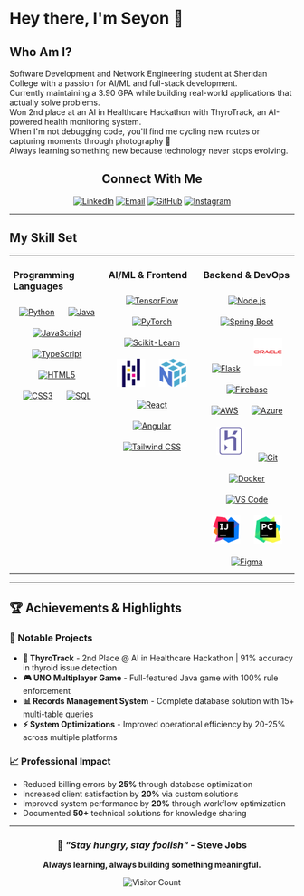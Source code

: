 # **Hey there, I'm Seyon** 🚀

## Who Am I?
Software Development and Network Engineering student at Sheridan College with a passion for AI/ML and full-stack development.<br>Currently maintaining a 3.90 GPA while building real-world applications that actually solve problems.<br>Won 2nd place at an AI in Healthcare Hackathon with ThyroTrack, an AI-powered health monitoring system.<br>When I'm not debugging code, you'll find me cycling new routes or capturing moments through photography 📸<br>Always learning something new because technology never stops evolving.

<div align="center">

## Connect With Me
[![LinkedIn](https://img.shields.io/badge/LinkedIn-0077B5?style=for-the-badge&logo=linkedin&logoColor=white)](https://linkedin.com/in/seyon-sri) 
[![Email](https://img.shields.io/badge/Email-D14836?style=for-the-badge&logo=gmail&logoColor=white)](mailto:sriskans@sheridancollege.ca)
[![GitHub](https://img.shields.io/badge/GitHub-100000?style=for-the-badge&logo=github&logoColor=white)](https://github.com/s3yon)
[![Instagram](https://img.shields.io/badge/Instagram-%23E4405F.svg?style=for-the-badge&logo=Instagram&logoColor=white)](https://instagram.com/s3yon)

</div>

---

## My Skill Set  
<table><tr><td valign="top" width="33%">

### Programming Languages  
<div align="center">  
<a href="https://www.python.org/" target="_blank"><img style="margin: 10px" src="https://profilinator.rishav.dev/skills-assets/python-original.svg" alt="Python" height="50" /></a>  
<a href="https://www.java.com/" target="_blank"><img style="margin: 10px" src="https://profilinator.rishav.dev/skills-assets/java-original-wordmark.svg" alt="Java" height="50" /></a>  
<a href="https://www.javascript.com/" target="_blank"><img style="margin: 10px" src="https://profilinator.rishav.dev/skills-assets/javascript-original.svg" alt="JavaScript" height="50" /></a>  
<a href="https://www.typescriptlang.org/" target="_blank"><img style="margin: 10px" src="https://profilinator.rishav.dev/skills-assets/typescript-original.svg" alt="TypeScript" height="50" /></a>  
<a href="https://en.wikipedia.org/wiki/HTML5" target="_blank"><img style="margin: 10px" src="https://profilinator.rishav.dev/skills-assets/html5-original-wordmark.svg" alt="HTML5" height="50" /></a>  
<a href="https://www.w3schools.com/css/" target="_blank"><img style="margin: 10px" src="https://profilinator.rishav.dev/skills-assets/css3-original-wordmark.svg" alt="CSS3" height="50" /></a>  
<a href="https://www.mysql.com/" target="_blank"><img style="margin: 10px" src="https://profilinator.rishav.dev/skills-assets/mysql-original-wordmark.svg" alt="SQL" height="50" /></a>  
</div>

</td><td valign="top" width="33%">

### AI/ML & Frontend  
<div align="center">  
<a href="https://www.tensorflow.org/" target="_blank"><img style="margin: 10px" src="https://profilinator.rishav.dev/skills-assets/tensorflow-icon.svg" alt="TensorFlow" height="50" /></a>  
<a href="https://pytorch.org/" target="_blank"><img style="margin: 10px" src="https://profilinator.rishav.dev/skills-assets/pytorch-icon.svg" alt="PyTorch" height="50" /></a>  
<a href="https://scikit-learn.org/" target="_blank"><img style="margin: 10px" src="https://upload.wikimedia.org/wikipedia/commons/0/05/Scikit_learn_logo_small.svg" alt="Scikit-Learn" height="50" /></a>  
<a href="https://pandas.pydata.org/" target="_blank"><img style="margin: 10px" src="https://raw.githubusercontent.com/devicons/devicon/2ae2a900d2f041da66e950e4d48052658d850630/icons/pandas/pandas-original.svg" alt="Pandas" height="50" /></a>  
<a href="https://numpy.org/" target="_blank"><img style="margin: 10px" src="https://raw.githubusercontent.com/devicons/devicon/2ae2a900d2f041da66e950e4d48052658d850630/icons/numpy/numpy-original.svg" alt="NumPy" height="50" /></a>  
<a href="https://reactjs.org/" target="_blank"><img style="margin: 10px" src="https://profilinator.rishav.dev/skills-assets/react-original-wordmark.svg" alt="React" height="50" /></a>  
<a href="https://angular.io/" target="_blank"><img style="margin: 10px" src="https://profilinator.rishav.dev/skills-assets/angularjs-original.svg" alt="Angular" height="50" /></a>  
<a href="https://www.tailwindcss.com/" target="_blank"><img style="margin: 10px" src="https://profilinator.rishav.dev/skills-assets/tailwindcss.svg" alt="Tailwind CSS" height="50" /></a>  
</div>

</td><td valign="top" width="33%">

### Backend & DevOps  
<div align="center">  
<a href="https://nodejs.org/" target="_blank"><img style="margin: 10px" src="https://profilinator.rishav.dev/skills-assets/nodejs-original-wordmark.svg" alt="Node.js" height="50" /></a>  
<a href="https://docs.spring.io/spring-framework/docs/3.0.x/reference/expressions.html#:~:text=The%20Spring%20Expression%20Language%20(SpEL,and%20basic%20string%20templating%20functionality." target="_blank"><img style="margin: 10px" src="https://profilinator.rishav.dev/skills-assets/springio-icon.svg" alt="Spring Boot" height="50" /></a>  
<a href="https://flask.palletsprojects.com/" target="_blank"><img style="margin: 10px" src="https://profilinator.rishav.dev/skills-assets/flask.png" alt="Flask" height="50" /></a>  
<a href="https://www.oracle.com/" target="_blank"><img style="margin: 10px" src="https://raw.githubusercontent.com/devicons/devicon/master/icons/oracle/oracle-original.svg" alt="Oracle" height="50" /></a>  
<a href="https://firebase.google.com/" target="_blank"><img style="margin: 10px" src="https://profilinator.rishav.dev/skills-assets/firebase.png" alt="Firebase" height="50" /></a>  
<a href="https://aws.amazon.com/" target="_blank"><img style="margin: 10px" src="https://profilinator.rishav.dev/skills-assets/amazonwebservices-original-wordmark.svg" alt="AWS" height="50" /></a>  
<a href="https://azure.microsoft.com/en-in/" target="_blank"><img style="margin: 10px" src="https://profilinator.rishav.dev/skills-assets/microsoft_azure-icon.svg" alt="Azure" height="50" /></a>  
<a href="https://heroku.com/" target="_blank"><img style="margin: 10px" src="https://raw.githubusercontent.com/devicons/devicon/master/icons/heroku/heroku-original.svg" alt="Heroku" height="50" /></a>  
<a href="https://github.com/" target="_blank"><img style="margin: 10px" src="https://profilinator.rishav.dev/skills-assets/git-scm-icon.svg" alt="Git" height="50" /></a>  
<a href="https://www.docker.com/" target="_blank"><img style="margin: 10px" src="https://profilinator.rishav.dev/skills-assets/docker-original-wordmark.svg" alt="Docker" height="50" /></a>  
<a href="https://code.visualstudio.com/" target="_blank"><img style="margin: 10px" src="https://profilinator.rishav.dev/skills-assets/visualstudio_code-icon.svg" alt="VS Code" height="50" /></a>  
<a href="https://www.jetbrains.com/idea/" target="_blank"><img style="margin: 10px" src="https://raw.githubusercontent.com/devicons/devicon/master/icons/intellij/intellij-original.svg" alt="IntelliJ IDEA" height="50" /></a>  
<a href="https://www.jetbrains.com/pycharm/" target="_blank"><img style="margin: 10px" src="https://raw.githubusercontent.com/devicons/devicon/master/icons/pycharm/pycharm-original.svg" alt="PyCharm" height="50" /></a>  
<a href="https://www.figma.com/" target="_blank"><img style="margin: 10px" src="https://profilinator.rishav.dev/skills-assets/figma-icon.svg" alt="Figma" height="50" /></a>  
</div>

</td></tr></table>

---
<!--
## 📊 GitHub Analytics

<div align="center">

<img height="180em" src="https://github-readme-stats.vercel.app/api?username=s3yon&show_icons=true&theme=tokyonight&include_all_commits=true&count_private=true&hide_border=true"/>
<img height="180em" src="https://github-readme-stats.vercel.app/api/top-langs/?username=s3yon&layout=compact&langs_count=8&theme=tokyonight&hide_border=true"/>

</div>

<div align="center">

![GitHub Streak](https://github-readme-streak-stats.herokuapp.com/?user=s3yon&theme=tokyonight&hide_border=true)

</div>

---
-->
## 🏆 Achievements & Highlights

### 🎯 Notable Projects
- **🥈 ThyroTrack** - 2nd Place @ AI in Healthcare Hackathon | 91% accuracy in thyroid issue detection
- **🎮 UNO Multiplayer Game** - Full-featured Java game with 100% rule enforcement 
- **📊 Records Management System** - Complete database solution with 15+ multi-table queries
- **⚡ System Optimizations** - Improved operational efficiency by 20-25% across multiple platforms

### 📈 Professional Impact
- Reduced billing errors by **25%** through database optimization
- Increased client satisfaction by **20%** via custom solutions
- Improved system performance by **20%** through workflow optimization
- Documented **50+** technical solutions for knowledge sharing

---

<div align="center">

### 💭 *"Stay hungry, stay foolish"* - Steve Jobs

**Always learning, always building something meaningful.**

![Visitor Count](https://visitor-badge.laobi.icu/badge?page_id=s3yon.s3yon&left_color=tokyonight&right_color=tokyonight)

</div>
